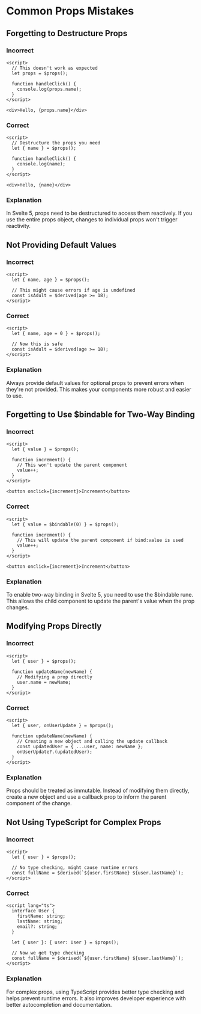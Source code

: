 # Common Props Mistakes

## Forgetting to Destructure Props

### Incorrect

```svelte
<script>
  // This doesn't work as expected
  let props = $props();

  function handleClick() {
    console.log(props.name);
  }
</script>

<div>Hello, {props.name}</div>
```

### Correct

```svelte
<script>
  // Destructure the props you need
  let { name } = $props();

  function handleClick() {
    console.log(name);
  }
</script>

<div>Hello, {name}</div>
```

### Explanation

In Svelte 5, props need to be destructured to access them reactively.
If you use the entire props object, changes to individual props won't
trigger reactivity.

## Not Providing Default Values

### Incorrect

```svelte
<script>
  let { name, age } = $props();

  // This might cause errors if age is undefined
  const isAdult = $derived(age >= 18);
</script>
```

### Correct

```svelte
<script>
  let { name, age = 0 } = $props();

  // Now this is safe
  const isAdult = $derived(age >= 18);
</script>
```

### Explanation

Always provide default values for optional props to prevent errors
when they're not provided. This makes your components more robust and
easier to use.

## Forgetting to Use $bindable for Two-Way Binding

### Incorrect

```svelte
<script>
  let { value } = $props();

  function increment() {
    // This won't update the parent component
    value++;
  }
</script>

<button onclick={increment}>Increment</button>
```

### Correct

```svelte
<script>
  let { value = $bindable(0) } = $props();

  function increment() {
    // This will update the parent component if bind:value is used
    value++;
  }
</script>

<button onclick={increment}>Increment</button>
```

### Explanation

To enable two-way binding in Svelte 5, you need to use the $bindable
rune. This allows the child component to update the parent's value
when the prop changes.

## Modifying Props Directly

### Incorrect

```svelte
<script>
  let { user } = $props();

  function updateName(newName) {
    // Modifying a prop directly
    user.name = newName;
  }
</script>
```

### Correct

```svelte
<script>
  let { user, onUserUpdate } = $props();

  function updateName(newName) {
    // Creating a new object and calling the update callback
    const updatedUser = { ...user, name: newName };
    onUserUpdate?.(updatedUser);
  }
</script>
```

### Explanation

Props should be treated as immutable. Instead of modifying them
directly, create a new object and use a callback prop to inform the
parent component of the change.

## Not Using TypeScript for Complex Props

### Incorrect

```svelte
<script>
  let { user } = $props();

  // No type checking, might cause runtime errors
  const fullName = $derived(`${user.firstName} ${user.lastName}`);
</script>
```

### Correct

```svelte
<script lang="ts">
  interface User {
    firstName: string;
    lastName: string;
    email?: string;
  }

  let { user }: { user: User } = $props();

  // Now we get type checking
  const fullName = $derived(`${user.firstName} ${user.lastName}`);
</script>
```

### Explanation

For complex props, using TypeScript provides better type checking and
helps prevent runtime errors. It also improves developer experience
with better autocompletion and documentation.
